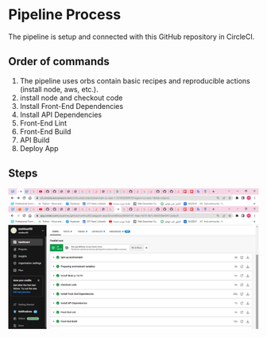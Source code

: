 # Pipeline Process

The pipeline is setup and connected with this GitHub repository in CircleCI.

## Order of commands

1. The pipeline uses orbs contain basic recipes and reproducible actions (install node, aws, etc.).
2. install node and checkout code
3. Install Front-End Dependencies
4. Install API Dependencies
5. Front-End Lint
6. Front-End Build
7. API Build
8. Deploy App

## Steps

![Pipeline Schema](../Screenshots/circleci_all_pass.png)